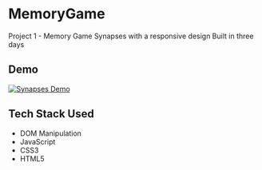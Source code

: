 # MemoryGame

Project 1 - Memory Game Synapses with a responsive design
Built in three days

## Demo

[![Synapses Demo](http://img.youtube.com/vi/Vayfetaredc/0.jpg)](https://www.youtube.com/watch?v=Vayfetaredc&feature=youtu.be "Synapses")


## Tech Stack Used

* DOM Manipulation
* JavaScript
* CSS3
* HTML5
